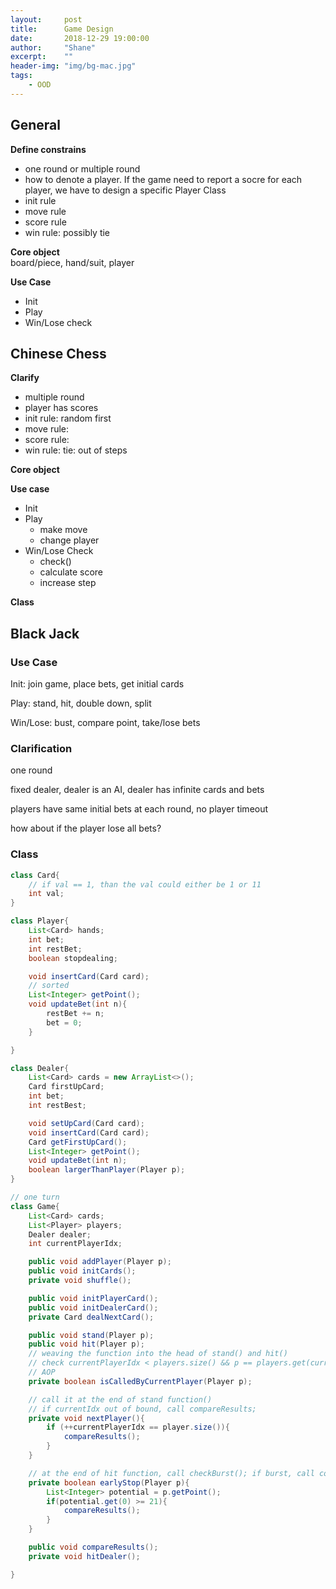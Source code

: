 ```yaml
---
layout:     post
title:      Game Design
date:       2018-12-29 19:00:00
author:     "Shane"
excerpt:    ""
header-img: "img/bg-mac.jpg"
tags:
    - OOD
---
```

## General

**Define constrains**<br/>
- one round or multiple round
- how to denote a player. If the game need to report a socre for each player, we have to design a specific Player Class
- init rule
- move rule
- score rule
- win rule: possibly tie

**Core object**<br/>
board/piece,  hand/suit, player

**Use Case**<br/>
- Init
- Play
- Win/Lose check

## Chinese Chess

**Clarify**<br/>
- multiple round
- player has scores
- init rule: random first
- move rule: 
- score rule: 
- win rule: tie: out of steps

**Core object**<br/>

**Use case**<br/>
- Init
- Play
    - make move
    - change player
- Win/Lose Check
    - check()
    - calculate score
    - increase step

**Class**<br/>

## Black Jack

### Use Case
Init: join game, place bets, get initial cards

Play: stand, hit, double down, split

Win/Lose: bust, compare point, take/lose bets

### Clarification

one round

fixed dealer, dealer is an AI, dealer has infinite cards and bets

players have same initial bets at each round, no player timeout

how about if the player lose all bets?

### Class
```java
class Card{
    // if val == 1, than the val could either be 1 or 11
    int val;
}

class Player{
    List<Card> hands;
    int bet;
    int restBet;
    boolean stopdealing;

    void insertCard(Card card);
    // sorted
    List<Integer> getPoint();
    void updateBet(int n){
        restBet += n;
        bet = 0;
    }

}

class Dealer{
    List<Card> cards = new ArrayList<>();
    Card firstUpCard;
    int bet;
    int restBest;

    void setUpCard(Card card);
    void insertCard(Card card);
    Card getFirstUpCard();
    List<Integer> getPoint();
    void updateBet(int n);
    boolean largerThanPlayer(Player p);
}

// one turn
class Game{
    List<Card> cards;
    List<Player> players;
    Dealer dealer;
    int currentPlayerIdx;

    public void addPlayer(Player p);
    public void initCards();
    private void shuffle();

    public void initPlayerCard();
    public void initDealerCard();
    private Card dealNextCard();

    public void stand(Player p);
    public void hit(Player p);
    // weaving the function into the head of stand() and hit()
    // check currentPlayerIdx < players.size() && p == players.get(currentPlayerIdx)
    // AOP
    private boolean isCalledByCurrentPlayer(Player p);

    // call it at the end of stand function()
    // if currentIdx out of bound, call compareResults;
    private void nextPlayer(){
        if (++currentPlayerIdx == player.size()){
            compareResults();
        }
    }

    // at the end of hit function, call checkBurst(); if burst, call compareResult()
    private boolean earlyStop(Player p){
        List<Integer> potential = p.getPoint();
        if(potential.get(0) >= 21){
            compareResults();
        }
    }

    public void compareResults();
    private void hitDealer();

}
```